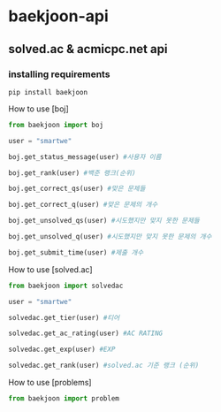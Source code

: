 # baekjoon-api
## solved.ac & acmicpc.net api
  
### installing requirements
```
pip install baekjoon
```
  
  How to use [boj]
  ```Python
  from baekjoon import boj
  
  user = "smartwe"
  
  boj.get_status_message(user) #사용자 이름
  
  boj.get_rank(user) #백준 랭크(순위)
  
  boj.get_correct_qs(user) #맞은 문제들
  
  boj.get_correct_q(user) #맞은 문제의 개수
  
  boj.get_unsolved_qs(user) #시도했지만 맞지 못한 문제들
  
  boj.get_unsolved_q(user) #시도했지만 맞지 못한 문제의 개수
  
  boj.get_submit_time(user) #제출 개수
  ```
  
  How to use [solved.ac]
  ```Python
  from baekjoon import solvedac
  
  user = "smartwe"
  
  solvedac.get_tier(user) #티어
  
  solvedac.get_ac_rating(user) #AC RATING
  
  solvedac.get_exp(user) #EXP
  
  solvedac.get_rank(user) #solved.ac 기준 랭크 (순위)
  ```
  
  How to use [problems]
  ```Python
  from baekjoon import problem
